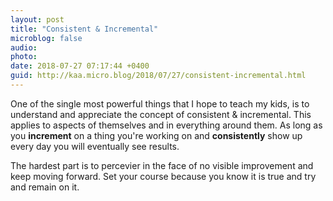 ```yaml
---
layout: post
title: "Consistent & Incremental"
microblog: false
audio: 
photo: 
date: 2018-07-27 07:17:44 +0400
guid: http://kaa.micro.blog/2018/07/27/consistent-incremental.html
---
```

One of the single most powerful things that I hope to teach my kids, is to understand and appreciate the concept of consistent & incremental. This applies to aspects of themselves and in everything around them. As long as you **increment** on a thing you're working on and **consistently** show up every day you will eventually see results. 

The hardest part is to percevier in the face of no visible improvement and keep moving forward. Set your course because you know it is true and try and remain on it. 
